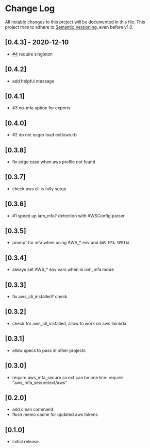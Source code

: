 # Change Log

All notable changes to this project will be documented in this file.
This project *tries* to adhere to [Semantic Versioning](http://semver.org/), even before v1.0.

## [0.4.3] - 2020-12-10
- [#4](https://github.com/tongueroo/aws-mfa-secure/pull/4) require singleton

## [0.4.2]
- add helpful message

## [0.4.1]
- #3 no-mfa option for exports

## [0.4.0]
- #2 do not eager load ext/aws.rb

## [0.3.8]
- fix edge case when aws profile not found

## [0.3.7]
- check aws cli is fully setup

## [0.3.6]
- #1 speed up iam_mfa? detection with AWSConfig parser

## [0.3.5]
- prompt for mfa when using AWS_* env and `AWS_MFA_SERIAL`

## [0.3.4]
- always set AWS_* env vars when in iam_mfa mode

## [0.3.3]
- fix aws_cli_installed? check

## [0.3.2]
- check for aws_cli_installed, allow to work on aws lambda

## [0.3.1]
- allow specs to pass in other projects

## [0.3.0]
- require aws_mfa_secure so ext can be one line: require "aws_mfa_secure/ext/aws"

## [0.2.0]
- add clean command
- flush memo cache for updated aws tokens

## [0.1.0]
- Initial release.
